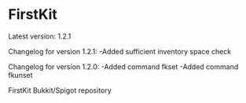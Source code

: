 # FirstKit
Latest version: 1.2.1

Changelog for version 1.2.1:
-Added sufficient inventory space check

Changelog for version 1.2.0:
-Added command fkset
-Added command fkunset

FirstKit Bukkit/Spigot repository
